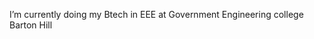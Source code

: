 
 I’m currently doing my Btech in EEE at Government Engineering college Barton Hill

<!---
SHANISR/SHANISR is a ✨ special ✨ repository because its `README.md` (this file) appears on your GitHub profile.
You can click the Preview link to take a look at your changes.
--->
